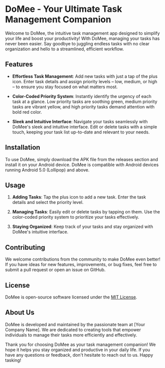 # DoMee - Your Ultimate Task Management Companion

Welcome to DoMee, the intuitive task management app designed to simplify your life and boost your productivity! With DoMee, managing your tasks has never been easier. Say goodbye to juggling endless tasks with no clear organization and hello to a streamlined, efficient workflow.

## Features

- **Effortless Task Management**: Add new tasks with just a tap of the plus icon. Enter task details and assign priority levels – low, medium, or high – to ensure you stay focused on what matters most.
  
- **Color-Coded Priority System**: Instantly identify the urgency of each task at a glance. Low priority tasks are soothing green, medium priority tasks are vibrant yellow, and high priority tasks demand attention with bold red color.
  
- **Sleek and Intuitive Interface**: Navigate your tasks seamlessly with DoMee's sleek and intuitive interface. Edit or delete tasks with a simple touch, keeping your task list up-to-date and relevant to your needs.

## Installation

To use DoMee, simply download the APK file from the releases section and install it on your Android device. DoMee is compatible with Android devices running Android 5.0 (Lollipop) and above.

## Usage

1. **Adding Tasks**: Tap the plus icon to add a new task. Enter the task details and select the priority level.
  
2. **Managing Tasks**: Easily edit or delete tasks by tapping on them. Use the color-coded priority system to prioritize your tasks effectively.
  
3. **Staying Organized**: Keep track of your tasks and stay organized with DoMee's intuitive interface.

## Contributing

We welcome contributions from the community to make DoMee even better! If you have ideas for new features, improvements, or bug fixes, feel free to submit a pull request or open an issue on GitHub.

## License

DoMee is open-source software licensed under the [MIT License](LICENSE).

## About Us

DoMee is developed and maintained by the passionate team at [Your Company Name]. We are dedicated to creating tools that empower individuals to manage their tasks more efficiently and effectively.

Thank you for choosing DoMee as your task management companion! We hope it helps you stay organized and productive in your daily life. If you have any questions or feedback, don't hesitate to reach out to us. Happy tasking!
